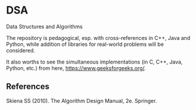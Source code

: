 # DSA
Data Structures and Algorithms

The repository is pedagogical, esp. with cross-references in C++, Java and Python, while addition of libraries for real-world problems will be considered.

It also worths to see the simultaneous implementations (in C, C++, Java, Python, etc.) from here, https://www.geeksforgeeks.org/.


## References

Skiena SS (2010). The Algorithm Design Manual, 2e. Springer.
